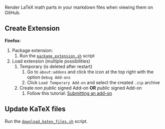 Render LaTeX math parts in your markdown files when viewing them on GitHub.

## Create Extension

**Firefox**:

1. Package extension:
   1. Run the [`package_extension.sh`](package_extension.sh) script
2. Load extension (multiple possibilities)
   1. Temporary (is deleted after restart)
      1. Go to `about:addons` and click the icon at the top right with the option `Debug Add-ons`
      2. Click `Load Temporary Add-on` and select the created `.zip` archive
   2. Create *non public* signed Add-on **OR** *public* signed Add-on
      1. Follow this tutorial: [Submitting an add-on](https://extensionworkshop.com/documentation/publish/submitting-an-add-on/#self-distribution)

## Update KaTeX files

Run the [`download_katex_files.sh`](download_katex_files.sh) script.
